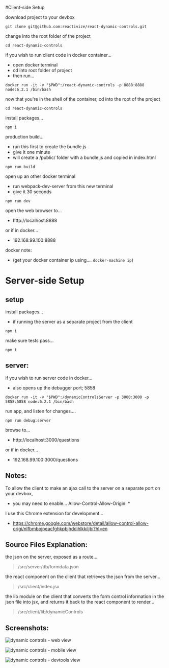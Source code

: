
#Client-side Setup

download project to your devbox

` git clone git@github.com:reactivize/react-dynamic-controls.git `



change into the root folder of the project

` cd react-dynamic-controls `



if you wish to run client code in docker container...
- open docker terminal
- cd into root folder of project
- then run...

` docker run -it -v "$PWD":/react-dynamic-controls -p 8888:8888 node:6.2.1 /bin/bash `



now that you're in the shell of the container, cd into the root of the project

` cd react-dynamic-controls `



install packages...

` npm i `


production build...
- run this first to create the bundle.js
- give it one minute
- will create a /public/ folder with a bundle.js and copied in index.html

` npm run build `


open up an other docker terminal
- run webpack-dev-server from this new terminal
- give it 30 seconds

` npm run dev `

  open the web browser to...
  - http://localhost:8888
  
  or if in docker...
  - 192.168.99.100:8888

docker note:
- (get your docker container ip using.... `docker-machine ip`)




# Server-side Setup


## setup


install packages...
- if running the server as a separate project from the client

` npm i `


make sure tests pass...

` npm t `



## server:
if you wish to run server code in docker...
- also opens up the debugger port; 5858

` docker run -it -v "$PWD":/dynamicControlsServer -p 3000:3000 -p 5858:5858 node:6.2.1 /bin/bash `


run app, and listen for changes....

` npm run debug:server `



browse to...
- http://localhost:3000/questions

or if in docker...
- 192.168.99.100:3000/questions






## Notes:
To allow the client to make an ajax call to the server on a separate port on your devbox,
- you may need to enable... Allow-Control-Allow-Origin: * 

I use this Chrome extension for development...
- https://chrome.google.com/webstore/detail/allow-control-allow-origi/nlfbmbojpeacfghkpbjhddihlkkiljbi?hl=en


## Source Files Explanation:

the json on the server, exposed as a route...

> /src/server/db/formdata.json


the react component on the client that retrieves the json from the server...

> /src/client/index.jsx


the lib module on the client that converts the form control information in the json file into jsx, and returns it back to the react component to render...

> /src/client/lib/dynamicControls








## Screenshots:

![dynamic controls - web view](https://s32.postimg.org/dzakzisdx/questionswide.jpg)

![dynamic controls - mobile view](https://s32.postimg.org/oxluhpgz9/questionsmobile.jpg)

![dynamic controls - devtools view](https://s32.postimg.org/ive7r7sj9/questionaire_Console_After_Submit.jpg)





